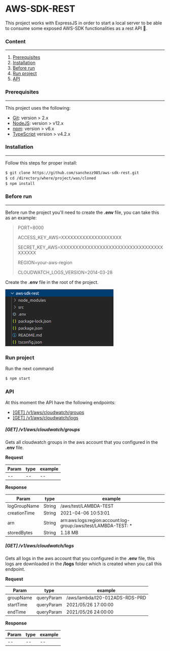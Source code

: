 # AWS-SDK-REST 

This project works with ExpressJS in order to start a local server to be able to consume some exposed AWS-SDK functionalities as a rest API :metal:.

### Content
***
1. [Prerequisites](#prerequisites)
2. [Installation](#installation)
3. [Before run](#before-run)
4. [Run project](#run-project)
5. [API](#api)

### Prerequisites
***
This project uses the following:

* [Git](https://git-scm.com/downloads): version > 2.x
* [NodeJS](https://nodejs.org/): version > v12.x
* [npm](https://www.npmjs.com/): version > v6.x
* [TypeScript](http://typescriptlang.org/) version > v4.2.x

### Installation
***
Follow this steps for proper install:

```sh
$ git clone https://github.com/sanchezz985/aws-sdk-rest.git
$ cd /directory/where/project/was/cloned
$ npm install
``` 

### Before run
***
Before run the project you'll need to create the **.env** file, you can take this as an example:

> PORT=8000
> 
>ACCESS_KEY_AWS=XXXXXXXXXXXXXXXXXXXX
>
>SECRET_KEY_AWS=XXXXXXXXXXXXXXXXXXXXXXXXXXXXXXXXXXXXXXXX
>
>REGION=your-aws-region
>
>CLOUDWATCH_LOGS_VERSION=2014-03-28

Create the **.env** file in the root of the project.

![](images/github-env-example.png)


### Run project

Run the next command

```sh
$ npm start
```

### API

At this moment the API have the following endpoints:

* [[GET] /v1/aws/cloudwatch/groups]([get]-/v1/aws/cloudwatch/groups)
* [[GET] /v1/aws/cloudwatch/logs]([get]-/v1/aws/cloudwatch/logs)

##### [GET] /v1/aws/cloudwatch/groups
Gets all cloudwatch groups in the aws account that you configured in the **.env** file.

**Request**

Param | type | example
--- | --- | ---
-- | -- | --

**Response**

Param | type | example
--- | --- | ---
logGroupName | String | /aws/test/LAMBDA-TEST
creationTime | String | 2021-04-06 10:53:01
arn | String | arn:aws:logs:region:account:log-group:/aws/test/LAMBDA-TEST: *
storedBytes | String | 1.18 MB

##### [GET] /v1/aws/cloudwatch/logs
Gets all logs in the aws account that you configured in the **.env** file, this logs are downloaded in the **/logs** folder which is created when you call this endpoint.

**Request**

Param | type | example
--- | --- | ---
groupName | queryParam | /aws/lambda/I20-012ADS-RDS-PRD
startTime | queryParam | 2021/05/26 17:00:00
endTime | queryParam | 2021/05/26 24:00:00

**Response**

Param | type | example
--- | --- | ---
-- | -- | --